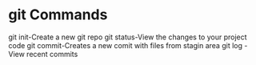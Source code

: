 # git Commands
git init-Create a new git repo
git status-View the changes to your project code
git commit-Creates a new comit with files from stagin area
git log - View recent commits
